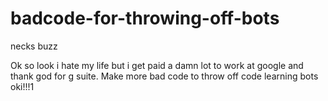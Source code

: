 # badcode-for-throwing-off-bots
necks buzz


Ok so look i hate my life but i get paid a damn lot to work at google and thank god for g suite. Make more bad code to throw off code learning bots oki!!!1
